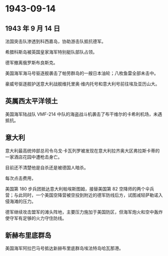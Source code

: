 # 1943-09-14

## 1943 年 9 月 14 日

法国突击队渗透到科西嘉岛，协助游击队抵抗德军。

希腊科斯岛被英国皇家海军特别艇队部队占领。

德军撤离俄罗斯布良斯克。

美国海军海马号驱逐舰袭击了帕劳群岛的一艘日本油轮；八枚鱼雷全部未击中。

豪威号驱逐舰护送意大利战舰维托里奥·维内托号和意大利号前往埃及亚历山大。

## 英属西太平洋领土

美国海军陆战队 VMF-214
中队的海盗战斗机袭击了布干维尔的卡希利机场，未遇抵抗。

## 意大利

意大利最高统帅部总司令乌戈·卡瓦列罗被发现在意大利拉齐奥大区弗拉斯卡蒂的一家酒店花园中遭枪击身亡。

目前还不清楚他是自杀还是被德国人暗杀。

每次点击费用，

美国第 180 步兵团抵达意大利帕埃斯图姆，接替美国第 82
空降师的两个伞兵营；与此同时，一个美国空降营被空投到附近的德军防线后方，试图减轻萨勒诺入侵海滩的压力。

德军继续攻击盟军的滩头阵地，主要压力施加于美国防区，但海军炮火和空中轰炸使守军有足够的火力守住防线。

## 新赫布里底群岛

美国海军阿拉巴马号抵达新赫布里底群岛埃法特岛哈瓦那港。

